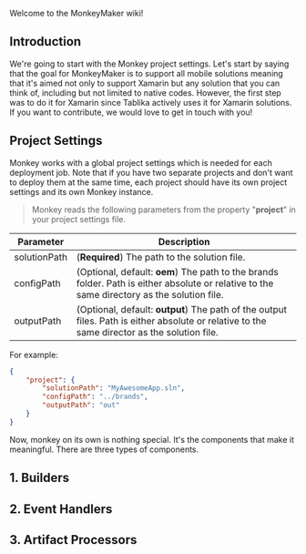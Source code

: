 Welcome to the MonkeyMaker wiki!

## Introduction
We're going to start with the Monkey project settings.
Let's start by saying that the goal for MonkeyMaker is to support all mobile solutions meaning that it's aimed not only to support Xamarin but any solution that you can think of, including but not limited to native codes. However, the first step was to do it for Xamarin since Tablika actively uses it for Xamarin solutions. If you want to contribute, we would love to get in touch with you!

## Project Settings
Monkey works with a global project settings which is needed for each deployment job. Note that if you have two separate projects and don't want to deploy them at the same time, each project should have its own project settings and its own Monkey instance.

> Monkey reads the following parameters from the property "**project**" in your project settings file.

| Parameter | Description |
|--------------|------------------------------------------------------------------------------------------------------------------------------------------|
| solutionPath | (**Required**) The path to the solution file. |
| configPath | (Optional, default: **oem**) The path to the brands folder. Path is either absolute or relative to the same directory as the solution file. |
| outputPath | (Optional, default: **output**) The path of the output files. Path is either absolute or relative to the same director as the solution file. |

For example:
```JSON
{
	"project": {
		"solutionPath": "MyAwesomeApp.sln",
		"configPath": "../brands",
		"outputPath": "out"
	}
}
```


Now, monkey on its own is nothing special. It's the components that make it meaningful. There are three types of components.

## 1. Builders
## 2. Event Handlers
## 3. Artifact Processors